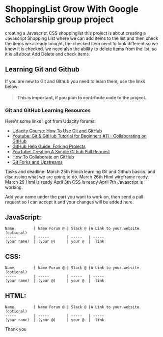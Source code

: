 # ShoppingList Grow With Google Scholarship group project
creating a Javascript CSS shoppinglist
this project is about creating a Javascript Shopping List where we can add items to the list and then check the items we already bought, the checked item need to look different so we know it is checked. we need also the ability to delete items from the list, so it is all about Add Delete and check items.


## Learning Git and Github
If you are new to Git and Github you need to learn them, use the links below:

> #### This is important,  if you plan to contribute code to the project.


### Git and GitHub Learning Resources
Here's some links I got from Udacity forums:

* [Udacity Course: How To Use Git and GitHub](https://www.udacity.com/course/how-to-use-git-and-github--ud775) 
* [Youtube: Git & GitHub Tutorial for Beginners #11 - Collaborating on GitHub](https://www.youtube.com/watch?v=MnUd31TvBoU&t=402s) 
* [GitHub Help Guide: Forking Projects](https://guides.github.com/activities/forking/)
* [YouTube: Creating A Simple Github Pull Request](https://www.youtube.com/watch?v=rgbCcBNZcdQ) 
* [How To Collaborate on GitHub](https://code.tutsplus.com/tutorials/how-to-collaborate-on-github--net-34267) 
* [Git Forks and Upstreams](https://www.atlassian.com/git/articles/git-forks-and-upstreams) 



Tasks and deadline:
March 25th Finish learning Git and Github basics. and discussing what we are going to do.
March 26th Html wireframe ready.
March 29 Html is ready
April 3th CSS is ready
April 7th Javascript is working.


Add your name under the part you want to work on, then send a pull request so I can accept it and your changes will be added here.

JavaScript:
-------------------------
```
Name         | Name Forum @ | Slack @ |A Link to your website (optional)
-----        | -----        | -----   | -----
(your name)  | (your @)     | your @  |  link
```

CSS:
-------------------------
```
Name         | Name Forum @ | Slack @ |A Link to your website (optional)
-----        | -----        | -----   | -----
(your name)  | (your @)     | your @  |  link
```

HTML:
-------------------------
```
Name         | Name Forum @ | Slack @ |A Link to your website (optional)
-----        | -----        | -----   | -----
(your name)  | (your @)     | your @  |  link
```


Thank you 
